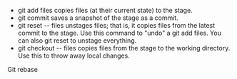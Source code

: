 - git add files copies files (at their current state) to the stage.
- git commit saves a snapshot of the stage as a commit.
- git reset -- files unstages files; that is, it copies files from the latest commit to the stage. Use this command to "undo" a git add files. You can also git reset to unstage everything.
- git checkout -- files copies files from the stage to the working directory. Use this to throw away local changes.

Git rebase 
